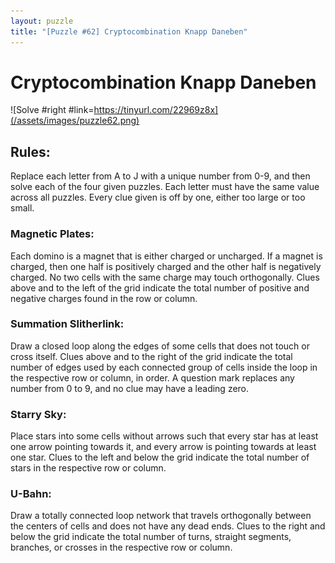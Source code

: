 ```yaml
---
layout: puzzle
title: "[Puzzle #62] Cryptocombination Knapp Daneben"
---
```


# Cryptocombination Knapp Daneben

![Solve #right #link=https://tinyurl.com/22969z8x](/assets/images/puzzle62.png)

## Rules:

Replace each letter from A to J with a unique number from 0-9, and then solve each of the four given puzzles. Each letter must have the same value across all puzzles. Every clue given is off by one, either too large or too small.

### Magnetic Plates:
Each domino is a magnet that is either charged or uncharged. If a magnet is charged, then one half is positively charged and the other half is negatively charged. No two cells with the same charge may touch orthogonally. Clues above and to the left of the grid indicate the total number of positive and negative charges found in the row or column.

### Summation Slitherlink: 
Draw a closed loop along the edges of some cells that does not touch or cross itself. Clues above and to the right of the grid indicate the total number of edges used by each connected group of cells inside the loop in the respective row or column, in order. A question mark replaces any number from 0 to 9, and no clue may have a leading zero.

### Starry Sky: 
Place stars into some cells without arrows such that every star has at least one arrow pointing towards it, and every arrow is pointing towards at least one star. Clues to the left and below the grid indicate the total number of stars in the respective row or column.

### U-Bahn:
Draw a totally connected loop network that travels orthogonally between the centers of cells and does not have any dead ends. Clues to the right and below the grid indicate the total number of turns, straight segments, branches, or crosses in the respective row or column. 
